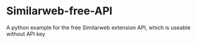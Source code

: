 # Similarweb-free-API
A python example for the free Similarweb extension API, which is useable without API key
